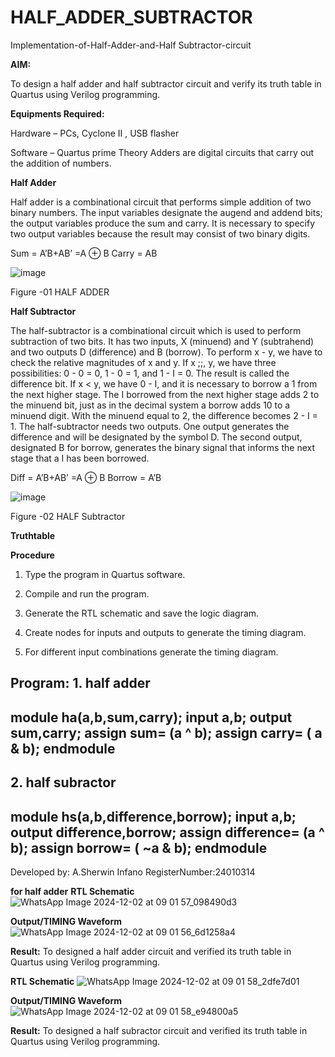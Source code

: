 # HALF_ADDER_SUBTRACTOR

Implementation-of-Half-Adder-and-Half Subtractor-circuit

**AIM:**

To design a half adder and half subtractor circuit and verify its truth table in Quartus using Verilog programming.

**Equipments Required:**

Hardware – PCs, Cyclone II , USB flasher 

Software – Quartus prime Theory Adders are digital circuits that carry out the addition of numbers.

**Half Adder**

Half adder is a combinational circuit that performs simple addition of two binary numbers. The input variables designate the augend and addend bits; the output variables produce the sum and carry. It is necessary to specify two output variables because the result may consist of two binary digits.

Sum = A’B+AB’ =A ⊕ B Carry = AB

![image](https://github.com/naavaneetha/HALF_ADDER_SUBTRACTOR/assets/154305477/bd4a0b2c-cdbc-4184-ab08-81578f121e1f)

Figure -01 HALF ADDER

**Half Subtractor**

The half-subtractor is a combinational circuit which is used to perform subtraction of two bits. It has two inputs, X (minuend) and Y (subtrahend) and two outputs D (difference) and B (borrow). To perform x - y, we have to check the relative magnitudes of x and y. If x ;;, y, we have three possibilities: 0 - 0 = 0, 1 - 0 = 1, and 1 - I = 0. The result is called the difference bit. If x < y, we have 0 - I, and it is necessary to borrow a 1 from the next higher stage. The I borrowed from the next higher stage adds 2 to the minuend bit, just as in the decimal system a borrow adds 10 to a minuend digit. With the minuend equal to 2, the difference becomes 2 - I = 1. The half-subtractor needs two outputs. One output generates the difference and will be designated by the symbol D. The second output, designated B for borrow, generates the binary signal that informs the next stage that a I has been borrowed. 

Diff = A’B+AB’ =A ⊕ B
Borrow = A’B

 ![image](https://github.com/naavaneetha/HALF_ADDER_SUBTRACTOR/assets/154305477/d76b099c-513f-4e7c-843a-e2fd028a531a)

Figure -02 HALF Subtractor

**Truthtable**

**Procedure**

1.	Type the program in Quartus software.

2.	Compile and run the program.

3.	Generate the RTL schematic and save the logic diagram.

4.	Create nodes for inputs and outputs to generate the timing diagram.

5.	For different input combinations generate the timing diagram.


**Program:**
**1. half adder**
---
module ha(a,b,sum,carry);
input a,b;
output sum,carry;
assign sum= (a ^ b);
assign carry= ( a & b);
endmodule
---
**2. half subractor**
---
module hs(a,b,difference,borrow);
input a,b;
output difference,borrow;
assign difference= (a ^ b);
assign borrow= ( ~a & b);
endmodule
---

Developed by: A.Sherwin Infano 
RegisterNumber:24010314

**for half adder**
**RTL Schematic**
![WhatsApp Image 2024-12-02 at 09 01 57_098490d3](https://github.com/user-attachments/assets/594ab45a-c5cf-40e0-b5dc-0445968b2811)

**Output/TIMING Waveform**
![WhatsApp Image 2024-12-02 at 09 01 56_6d1258a4](https://github.com/user-attachments/assets/7fb239bb-4808-4262-89cc-84d62258abc7)

**Result:**
To designed a half adder circuit and verified its truth table in Quartus using Verilog programming.

**RTL Schematic**
![WhatsApp Image 2024-12-02 at 09 01 58_2dfe7d01](https://github.com/user-attachments/assets/1954ca47-da2b-4e7c-a159-53f59c2971ff)

**Output/TIMING Waveform**
![WhatsApp Image 2024-12-02 at 09 01 58_e94800a5](https://github.com/user-attachments/assets/5b83a144-491c-4803-8601-6831bd9f863c)

**Result:**
To designed a half subractor circuit and verified its truth table in Quartus using Verilog programming.
